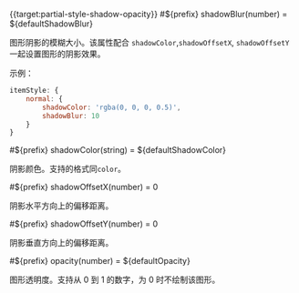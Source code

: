{{target:partial-style-shadow-opacity}}
#${prefix} shadowBlur(number) = ${defaultShadowBlur}

图形阴影的模糊大小。该属性配合 `shadowColor`,`shadowOffsetX`, `shadowOffsetY` 一起设置图形的阴影效果。

示例：
```js
itemStyle: {
    normal: {
        shadowColor: 'rgba(0, 0, 0, 0.5)',
        shadowBlur: 10
    }
}
```

#${prefix} shadowColor(string) = ${defaultShadowColor}

阴影颜色。支持的格式同`color`。


#${prefix} shadowOffsetX(number) = 0

阴影水平方向上的偏移距离。

#${prefix} shadowOffsetY(number) = 0

阴影垂直方向上的偏移距离。

#${prefix} opacity(number) = ${defaultOpacity}

图形透明度。支持从 0 到 1 的数字，为 0 时不绘制该图形。
